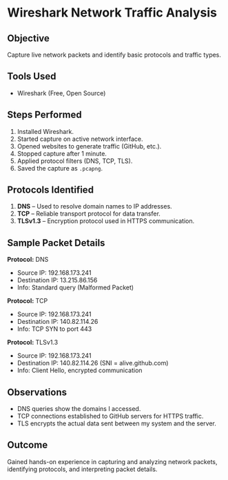 # Wireshark Network Traffic Analysis

## Objective
Capture live network packets and identify basic protocols and traffic types.

## Tools Used
- Wireshark (Free, Open Source)

## Steps Performed
1. Installed Wireshark.
2. Started capture on active network interface.
3. Opened websites to generate traffic (GitHub, etc.).
4. Stopped capture after 1 minute.
5. Applied protocol filters (DNS, TCP, TLS).
6. Saved the capture as `.pcapng`.

## Protocols Identified
1. **DNS** – Used to resolve domain names to IP addresses.
2. **TCP** – Reliable transport protocol for data transfer.
3. **TLSv1.3** – Encryption protocol used in HTTPS communication.

## Sample Packet Details

**Protocol:** DNS  
- Source IP: 192.168.173.241  
- Destination IP: 13.215.86.156  
- Info: Standard query (Malformed Packet)

**Protocol:** TCP  
- Source IP: 192.168.173.241  
- Destination IP: 140.82.114.26  
- Info: TCP SYN to port 443

**Protocol:** TLSv1.3  
- Source IP: 192.168.173.241  
- Destination IP: 140.82.114.26 (SNI = alive.github.com)  
- Info: Client Hello, encrypted communication

## Observations
- DNS queries show the domains I accessed.
- TCP connections established to GitHub servers for HTTPS traffic.
- TLS encrypts the actual data sent between my system and the server.

## Outcome
Gained hands-on experience in capturing and analyzing network packets, identifying protocols, and interpreting packet details.
